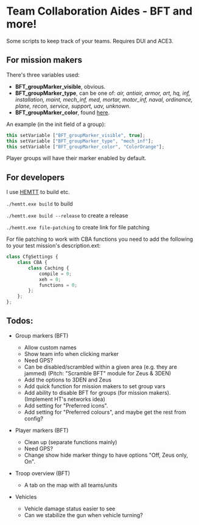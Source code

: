 # **Team Collaboration Aides - BFT and more!**
Some scripts to keep track of your teams. Requires DUI and ACE3.

## **For mission makers**
There's three variables used:
- **BFT_groupMarker_visible**, obvious. 
- **BFT_groupMarker_type**, can be one of: *air, antiair, armor, art, hq, inf, installation, maint, mech_inf, med, mortar, motor_inf, naval, ordinance, plane, recon, service, support, uav, unknown*.
- **BFT_groupMarker_color**, found [here](https://community.bistudio.com/wiki/Arma_3:_CfgMarkerColors).

An example (in the init field of a group): 
```ts
this setVariable ["BFT_groupMarker_visible", true];
this setVariable ["BFT_groupMarker_type", "mech_inf"];
this setVariable ["BFT_groupMarker_color", "ColorOrange"];
```

Player groups will have their marker enabled by default. 

## **For developers**
I use [HEMTT](https://github.com/BrettMayson/HEMTT) to build etc.

`./hemtt.exe build` to build 

`./hemtt.exe build --release` to create a release

`./hemtt.exe file-patching` to create link for file patching

For file patching to work with CBA functions you need to add the following to your test mission's description.ext: 
```ts
class CfgSettings {
    class CBA {
        class Caching {
            compile = 0;
            xeh = 0;
            functions = 0;
        };
    };
};
```


## **Todos:**
- Group markers (BFT)
  - Allow custom names 
  - Show team info when clicking marker
  - Need GPS?
  - Can be disabled/scrambled within a given area (e.g. they are jammed) (Pitch: "Scramble BFT" module for Zeus & 3DEN)
  - Add the options to 3DEN and Zeus
  - Add quick function for mission makers to set group vars
  - Add ability to disable BFT for groups (for mission makers). (Implement HT's networks idea)
  - Add setting for "Preferred icons". 
  - Add setting for "Preferred colours", and maybe get the rest from config? 

- Player markers (BFT)
  - Clean up (separate functions mainly)
  - Need GPS?
  - Change show hide marker thingy to have options "Off, Zeus only, On".

- Troop overview (BFT)
  - A tab on the map with all teams/units

- Vehicles
  - Vehicle damage status easier to see
  - Can we stabilize the gun when vehicle turning? 